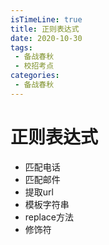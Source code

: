 ```yaml
---
isTimeLine: true
title: 正则表达式
date: 2020-10-30
tags:
 - 备战春秋
 - 校招考点
categories:
 - 备战春秋
---
```

# 正则表达式
* 匹配电话
* 匹配邮件
* 提取url
* 模板字符串
* replace方法
* 修饰符

<comment/>
<tongji/>